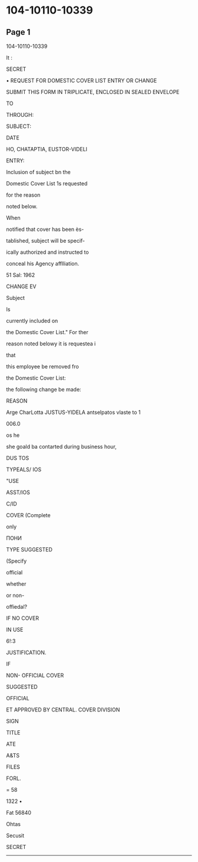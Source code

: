 # 104-10110-10339

## Page 1

104-10110-10339

It :

SECRET

• REQUEST FOR DOMESTIC COVER LIST ENTRY OR CHANGE

SUBMIT THIS FORM IN TRIPLICATE, ENCLOSED IN SEALED ENVELOPE

TO

THROUGH:

SUBJECT:

DATE

HO, CHATAPTIA, EUSTOR-VIDELI

ENTRY:

Inclusion of subject bn the

Domestic Cover List 1s requested

for the reason

noted below.

When

notified that cover has been ès-

tablished, subject will be specif-

ically authorized and instructed to

conceal his Agency afflliation.

51 Sal: 1962

CHANGE EV

Subject

Is

currently included on

the Domestic Cover List." For ther

reason noted belowy it is requestea i

that

this employee be removed fro

the Domestic Cover List:

the following change be made:

REASON

Arge CharLotta JUSTUS-YIDELA antselpatos vlaste to 1

006.0

os he

she goald ba contarted during business hour,

DUS TOS

TYPEALS/ IOS

"USE

ASST/IOS

C/ID

COVER (Complete

only

ПОНИ

TYPE SUGGESTED

(Specify

official

whether

or non-

offiedal?

IF NO COVER

IN USE

6!:3

JUSTIFICATION.

IF

NON- OFFICIAL COVER

SUGGESTED

OFFICIAL

ET APPROVED BY CENTRAL. COVER DIVISION

SIGN

TITLE

ATE

A&TS

FILES

FORL.

= 58

1322 •

Fat 56840

Ohtas

Secusit

SECRET

---

